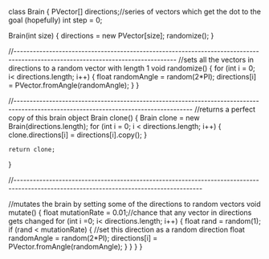 class Brain {
  PVector[] directions;//series of vectors which get the dot to the goal (hopefully)
  int step = 0;


  Brain(int size) {
    directions = new PVector[size];
    randomize();
  }

  //--------------------------------------------------------------------------------------------------------------------------------
  //sets all the vectors in directions to a random vector with length 1
  void randomize() {
    for (int i = 0; i< directions.length; i++) {
      float randomAngle = random(2*PI);
      directions[i] = PVector.fromAngle(randomAngle);
    }
  }

  //-------------------------------------------------------------------------------------------------------------------------------------
  //returns a perfect copy of this brain object
  Brain clone() {
    Brain clone = new Brain(directions.length);
    for (int i = 0; i < directions.length; i++) {
      clone.directions[i] = directions[i].copy();
    }

    return clone;
  }

  //----------------------------------------------------------------------------------------------------------------------------------------

  //mutates the brain by setting some of the directions to random vectors
  void mutate() {
    float mutationRate = 0.01;//chance that any vector in directions gets changed
    for (int i =0; i< directions.length; i++) {
      float rand = random(1);
      if (rand < mutationRate) {
        //set this direction as a random direction 
        float randomAngle = random(2*PI);
        directions[i] = PVector.fromAngle(randomAngle);
      }
    }
  }
}






































